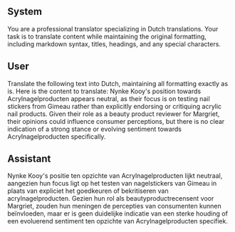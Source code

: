 ## System

You are a professional translator specializing in Dutch translations. 
Your task is to translate content while maintaining the original formatting, including markdown syntax, 
titles, headings, and any special characters.

## User

Translate the following text into Dutch, maintaining all formatting exactly as is.
Here is the content to translate:
Nynke Kooy's position towards Acrylnagelproducten appears neutral, as their focus is on testing nail stickers from Gimeau rather than explicitly endorsing or critiquing acrylic nail products. Given their role as a beauty product reviewer for Margriet, their opinions could influence consumer perceptions, but there is no clear indication of a strong stance or evolving sentiment towards Acrylnagelproducten specifically.

## Assistant

Nynke Kooy's positie ten opzichte van Acrylnagelproducten lijkt neutraal, aangezien hun focus ligt op het testen van nagelstickers van Gimeau in plaats van expliciet het goedkeuren of bekritiseren van acrylnagelproducten. Gezien hun rol als beautyproductrecensent voor Margriet, zouden hun meningen de percepties van consumenten kunnen beïnvloeden, maar er is geen duidelijke indicatie van een sterke houding of een evoluerend sentiment ten opzichte van Acrylnagelproducten specifiek.


